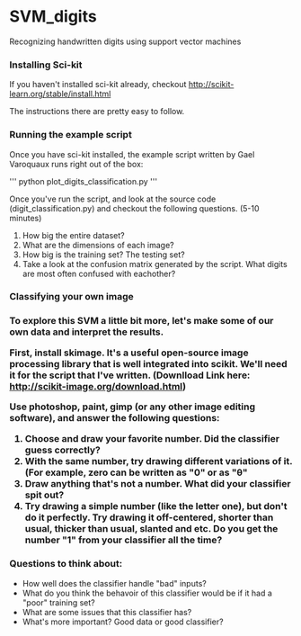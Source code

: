 SVM_digits
==========

Recognizing handwritten digits using support vector machines

<h3> Installing Sci-kit </h3>

If you haven't installed sci-kit already, checkout http://scikit-learn.org/stable/install.html

The instructions there are pretty easy to follow. 

<h3> Running the example script </h3>

Once you have sci-kit installed, the example script written by Gael Varoquaux runs right out of the box:

'''
python plot_digits_classification.py
'''

Once you've run the script, and look at the source code (digit_classification.py) and checkout the following questions. (5-10 minutes)
<ol>
    <li> How big the entire dataset? </li>
    <li> What are the dimensions of each image? </li>
    <li> How big is the training set? The testing set? </li>
    <li> Take a look at the confusion matrix generated by the script. What digits are most often confused with eachother?
</ol>


<h3> Classifying your own image <h3>

To explore this SVM a little bit more, let's make some of our own data and interpret the results. 

First, install skimage. It's a useful open-source image processing library that is well integrated into scikit. We'll need it for the script that I've written. (Downlload Link here: http://scikit-image.org/download.html)

Use photoshop, paint, gimp (or any other image editing software), and answer the following questions:
<ol>
    <li> Choose and draw your favorite number. Did the classifier guess correctly? </li>
    <li> With the same number, try drawing different variations of it. (For example, zero can be written as "0" or as "θ" </li>
    <li> Draw anything that's not a number. What did your classifier spit out? </li>
    <li> Try drawing a simple number (like the letter one), but don't do it perfectly. Try drawing it off-centered, shorter than usual, thicker than usual, slanted and etc. Do you get the number "1" from your classifier all the time?</li>
</ol>


<h3> Questions to think about: </h3>

<ul>
    <li> How well does the classifier handle "bad" inputs? </li>
    <li> What do you think the behavoir of this classifier would be if it had a "poor" training set? </li>
    <li> What are some issues that this classifier has? </li>
    <li> What's more important? Good data or good classifier? </li>
</ul>












